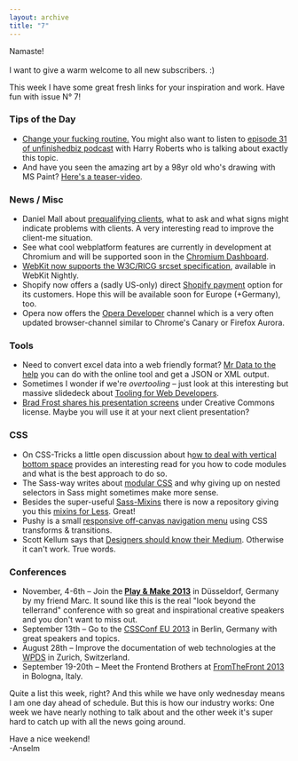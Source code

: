 ```yaml
---
layout: archive
title: "7"
---
```


<p>Namaste!<br><br>
I want to give a warm welcome to all new subscribers. :)</p>
<p>This week I have some great fresh links for your inspiration and work. Have fun with issue N° 7!</p>

<h3>Tips of the Day</h3>
<ul>
	<li><a href="http://www.goodfuckingdesignadvice.com/advice/178/">Change your fucking routine.</a> You might also want to listen to <a href="http://unfinished.bz/31">episode 31 of unfinishedbiz podcast</a> with Harry Roberts who is talking about exactly this topic.</li>
	<li>And have you seen the amazing art by a 98yr old who's drawing with MS Paint? <a href="https://vimeo.com/70748579">Here's a teaser-video</a>.</li>
</ul>

<h3>News / Misc</h3>
<ul>
	<li>Daniel Mall about <a href="http://danielmall.com/articles/prequalifying-clients/">prequalifying clients</a>, what to ask and what signs might indicate problems with clients. A very interesting read to improve the client-me situation.</li>
	<li>See what cool webplatform features are currently in development at Chromium and will be supported soon in the <a href="http://www.chromestatus.com/features">Chromium Dashboard</a>.</li>
	<li><a href="https://www.webkit.org/blog/2910/improved-support-for-high-resolution-displays-with-the-srcset-image-attribute/">WebKit now supports the W3C/RICG srcset specification</a>, available in WebKit Nightly.</li>
	<li>Shopify now offers a (sadly US-only) direct <a href="http://www.shopify.com/payments">Shopify payment</a> option for its customers. Hope this will be available soon for Europe (+Germany), too.</li>
	<li>Opera now offers the <a href="http://www.opera.com/developer">Opera Developer</a> channel which is a very often updated browser-channel similar to Chrome's Canary or Firefox Aurora.</li>
</ul>

<h3>Tools</h3>
<ul>
	<li>Need to convert excel data into a web friendly format? <a href="http://shancarter.github.io/mr-data-converter/">Mr Data to the help</a> you can do with the online tool and get a JSON or XML output.</li>
	<li>Sometimes I wonder if we're <i>overtooling</i> – just look at this interesting but massive slidedeck about <a href="https://speakerdeck.com/praveenvijayan/tooling-for-modern-web-app-developer">Tooling for Web Developers</a>.</li>
	<li><a href="http://bradfrostweb.com/blog/post/this-is-the-web/">Brad Frost shares his presentation screens</a> under Creative Commons license. Maybe you will use it at your next client presentation?</li>
</ul>

<h3>CSS</h3>

<ul>
	<li>On CSS-Tricks a little open discussion about h<a href="http://css-tricks.com/spacing-the-bottom-of-modules/">ow to deal with vertical bottom space</a> provides an interesting read for you how to code modules and what is the best approach to do so.</li>
	<li>The Sass-way writes about <a href="http://thesassway.com/advanced/modular-css-an-example">modular CSS</a> and why giving up on nested selectors in Sass might sometimes make more sense.</li>
	<li>Besides the super-useful <a href="https://github.com/drublic/Sass-Mixins">Sass-Mixins</a> there is now a repository giving you this <a href="https://github.com/drublic/less-mixins">mixins for Less</a>. Great!</li>
	<li>Pushy is a small </span><a href="https://github.com/christophery/pushy">responsive off-canvas navigation menu</a> using CSS transforms &amp; transitions.</li>
	<li>Scott Kellum says that <a href="http://scottkellum.com/2013/08/13/designers-know-your-medium.html">Designers should know their Medium</a>. Otherwise it can't work. True words.</li>
</ul>

<h3>Conferences</h3>

<ul>
	<li>November, 4-6th – Join the<b> <a href="http://2013.playandmake.com/">Play &amp; Make 2013</a></b> in Düsseldorf, Germany by my friend Marc. It sound like this is the real "look beyond the tellerrand" conference with so great and inspirational creative speakers and you don't want to miss out.</li>
	<li>September 13th – Go to the <a href="http://2013.cssconf.eu/">CSSConf EU 2013</a> in Berlin, Germany with great speakers and topics.</li>
	<li>August 28th – Improve the documentation of web technologies at the <a href="http://wpds-zurich.eventbrite.com/">WPDS</a> in Zurich, Switzerland.</li>
	<li>September 19-20th – Meet the Frontend Brothers at <a href="http://2013.fromthefront.it/">FromTheFront 2013</a> in Bologna, Italy.</li>
</ul>

<p>Quite a list this week, right? And this while we have only wednesday means I am one day ahead of schedule. But this is how our industry works: One week we have nearly nothing to talk about and the other week it's super hard to catch up with all the news going around.</p>
<p>Have a nice weekend!<br>
	-Anselm</p>
